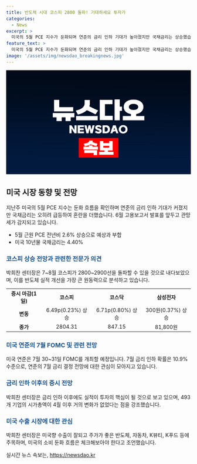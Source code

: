 ```yaml
---
title: 반도체 시대 코스피 2800 돌파! 기대하세요 투자가
categories:
  - News
excerpt: >
  미국의 5월 PCE 지수가 둔화되며 연준의 금리 인하 기대가 높아졌지만 국채금리는 상승했습니다. 6월 고용보고서를 앞둔 시장은 관망세를 보이고, 삼성전자의 2분기 실적 발표를 기다리고 있습니다. 박희찬 미래에셋증권 리서치센터장은 주요 투자전략을 제시하며 코스피 2800~2900선 돌파 가능성을 언급했습니다. 미국의 7월 FOMC를 향한 관심과 금리 인하에 따른 시장 흐름, 그리고 미국 수출 시장의 영향에 대한 분석을 전문가들과 함께 진행됐습니다.
feature_text: >
  미국의 5월 PCE 지수가 둔화되며 연준의 금리 인하 기대가 높아졌지만 국채금리는 상승했습니다. 6월 고용보고서를 앞둔 시장은 관망세를 보이고, 삼성전자의 2분기 실적 발표를 기다리고 있습니다. 박희찬 미래에셋증권 리서치센터장은 주요 투자전략을 제시하며 코스피 2800~2900선 돌파 가능성을 언급했습니다. 미국의 7월 FOMC를 향한 관심과 금리 인하에 따른 시장 흐름, 그리고 미국 수출 시장의 영향에 대한 분석을 전문가들과 함께 진행됐습니다.
image: '/assets/img/newsdao_breakingnews.jpg'
---
```


<p><img src="/assets/img/newsdao_breakingnews.jpg" alt="flaretime 속보" /></p>

<h2 data-ke-size="size26">미국 시장 동향 및 전망</h2>

<p data-ke-size="size16">지난주 미국의 5월 PCE 지수는 둔화 흐름을 확인하며 연준의 금리 인하 기대가 커졌지만 국채금리는 오히려 급등하여 혼란을 더했습니다. 6월 고용보고서 발표를 앞두고 관망세가 감지되고 있습니다.</p>

<ul>
<li>5월 근원 PCE 전년비 2.6% 상승으로 예상과 부합</li>
<li>미국 10년물 국채금리는 4.40%</li>
</ul>

<h3><b><span style="color: #1a5490;">코스피 상승 전망과 관련한 전문가 의견</span></b></h3>

<p data-ke-size="size16">박희찬 센터장은 7~8월 코스피가 2800~2900선을 돌파할 수 있을 것으로 내다보았으며, 이를 반도체 실적 개선을 가장 큰 원동력으로 분석하고 있습니다.</p>

<table>
<tr>
<td style="text-align: center; height: 17px;"><b>증시 마감(1일)</b></td>
<td style="text-align: center; height: 17px;"><b>코스피</b></td>
<td style="text-align: center; height: 17px;"><b>코스닥</b></td>
<td style="text-align: center; height: 17px;"><b>삼성전자</b></td>
</tr>
<tr>
<td style="text-align: center; height: 17px;"><b>변동</b></td>
<td style="text-align: center; height: 17px;">6.49p(0.23%) 상승</td>
<td style="text-align: center; height: 17px;">6.71p(0.80%) 상승</td>
<td style="text-align: center; height: 17px;">300원(0.37%) 상승</td>
</tr>
<tr>
<td style="text-align: center; height: 17px;"><b>종가</b></td>
<td style="text-align: center; height: 17px;">2804.31</td>
<td style="text-align: center; height: 17px;">847.15</td>
<td style="text-align: center; height: 17px;">81,800원</td>
</tr>
</table>

<h3><b><span style="color: #1a5490;">미국 연준의 7월 FOMC 및 관련 전망</span></b></h3>

<p data-ke-size="size16">미국 연준은 7월 30~31일 FOMC를 개최할 예정입니다. 7월 금리 인하 확률은 10.9% 수준으로, 연준의 7월 금리 결정 전망에 대한 관심이 모아지고 있습니다.</p>

<h3><b><span style="color: #1a5490;">금리 인하 이후의 증시 전망</span></b></h3>

<p data-ke-size="size16">박희찬 센터장은 금리 인하 이후에도 실적이 투자의 핵심이 될 것으로 보고 있으며, 493개 기업의 시가총액이 4월 이후 거의 변화가 없었다는 점을 강조했습니다. </p>

<h3><b><span style="color: #1a5490;">미국 수출 시장에 대한 관심</span></b></h3>

<p data-ke-size="size16">박희찬 센터장은 미국향 수출이 잘되고 주가가 좋은 반도체, 자동차, K뷰티, K푸드 등에 주목하며, 미국의 소비 둔화 흐름은 체크해보아야 한다고 조언했습니다.</p>
실시간 뉴스 속보는, <a href="https://newsdao.kr" rel="dofollow">https://newsdao.kr</a>


